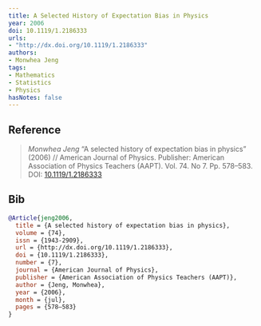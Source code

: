 ```yaml
---
title: A Selected History of Expectation Bias in Physics
year: 2006
doi: 10.1119/1.2186333
urls:
- "http://dx.doi.org/10.1119/1.2186333"
authors:
- Monwhea Jeng
tags:
- Mathematics
- Statistics
- Physics
hasNotes: false
---
```


## Reference

> <i>Monwhea Jeng</i> “A selected history of expectation bias in physics” (2006) // American Journal of Physics. Publisher: American Association of Physics Teachers (AAPT). Vol.&nbsp;74. No&nbsp;7. Pp.&nbsp;578–583. DOI:&nbsp;<a href='https://doi.org/10.1119/1.2186333'>10.1119/1.2186333</a>

## Bib

```bib
@Article{jeng2006,
  title = {A selected history of expectation bias in physics},
  volume = {74},
  issn = {1943-2909},
  url = {http://dx.doi.org/10.1119/1.2186333},
  doi = {10.1119/1.2186333},
  number = {7},
  journal = {American Journal of Physics},
  publisher = {American Association of Physics Teachers (AAPT)},
  author = {Jeng, Monwhea},
  year = {2006},
  month = {jul},
  pages = {578–583}
}
```
